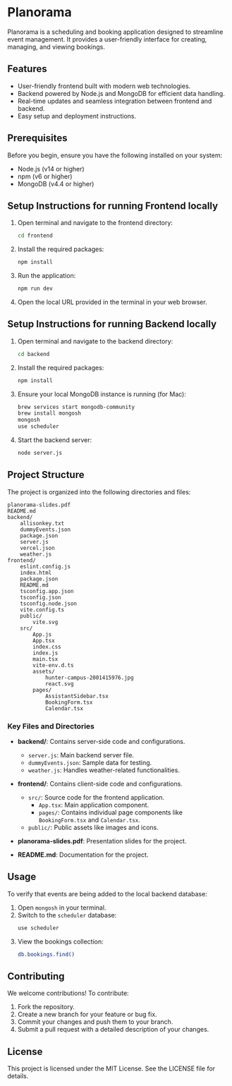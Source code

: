 # Planorama

Planorama is a scheduling and booking application designed to streamline event management. It provides a user-friendly interface for creating, managing, and viewing bookings.

## Features

- User-friendly frontend built with modern web technologies.
- Backend powered by Node.js and MongoDB for efficient data handling.
- Real-time updates and seamless integration between frontend and backend.
- Easy setup and deployment instructions.

## Prerequisites

Before you begin, ensure you have the following installed on your system:

- Node.js (v14 or higher)
- npm (v6 or higher)
- MongoDB (v4.4 or higher)

## Setup Instructions for running Frontend locally

1. Open terminal and navigate to the frontend directory:
    ```bash
    cd frontend
    ```
2. Install the required packages:
    ```bash
    npm install
    ```
3. Run the application:
    ```bash
    npm run dev
    ```
4. Open the local URL provided in the terminal in your web browser.

## Setup Instructions for running Backend locally

1. Open terminal and navigate to the backend directory:
    ```bash
    cd backend
    ```
2. Install the required packages:
    ```bash
    npm install
    ```
3. Ensure your local MongoDB instance is running (for Mac):
    ```bash
    brew services start mongodb-community
    brew install mongosh
    mongosh
    use scheduler
    ```
4. Start the backend server:
    ```bash
    node server.js
    ```

## Project Structure

The project is organized into the following directories and files:

```
planorama-slides.pdf
README.md
backend/
    allisonkey.txt
    dummyEvents.json
    package.json
    server.js
    vercel.json
    weather.js
frontend/
    eslint.config.js
    index.html
    package.json
    README.md
    tsconfig.app.json
    tsconfig.json
    tsconfig.node.json
    vite.config.ts
    public/
        vite.svg
    src/
        App.js
        App.tsx
        index.css
        index.js
        main.tsx
        vite-env.d.ts
        assets/
            hunter-campus-2001415976.jpg
            react.svg
        pages/
            AssistantSidebar.tsx
            BookingForm.tsx
            Calendar.tsx
```

### Key Files and Directories

- **backend/**: Contains server-side code and configurations.
  - `server.js`: Main backend server file.
  - `dummyEvents.json`: Sample data for testing.
  - `weather.js`: Handles weather-related functionalities.

- **frontend/**: Contains client-side code and configurations.
  - `src/`: Source code for the frontend application.
    - `App.tsx`: Main application component.
    - `pages/`: Contains individual page components like `BookingForm.tsx` and `Calendar.tsx`.
  - `public/`: Public assets like images and icons.

- **planorama-slides.pdf**: Presentation slides for the project.
- **README.md**: Documentation for the project.

## Usage

To verify that events are being added to the local backend database:

1. Open `mongosh` in your terminal.
2. Switch to the `scheduler` database:
    ```bash
    use scheduler
    ```
3. View the bookings collection:
    ```bash
    db.bookings.find()
    ```

## Contributing

We welcome contributions! To contribute:

1. Fork the repository.
2. Create a new branch for your feature or bug fix.
3. Commit your changes and push them to your branch.
4. Submit a pull request with a detailed description of your changes.

## License

This project is licensed under the MIT License. See the LICENSE file for details.